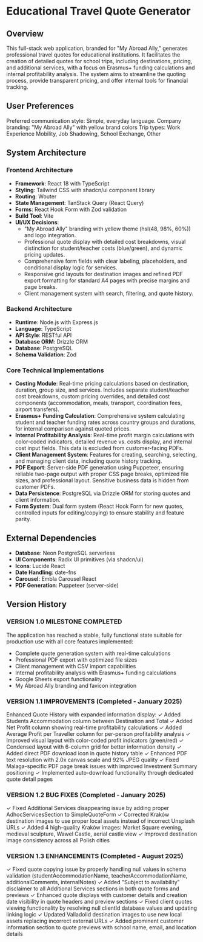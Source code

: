 # Educational Travel Quote Generator

## Overview
This full-stack web application, branded for "My Abroad Ally," generates professional travel quotes for educational institutions. It facilitates the creation of detailed quotes for school trips, including destinations, pricing, and additional services, with a focus on Erasmus+ funding calculations and internal profitability analysis. The system aims to streamline the quoting process, provide transparent pricing, and offer internal tools for financial tracking.

## User Preferences
Preferred communication style: Simple, everyday language.
Company branding: "My Abroad Ally" with yellow brand colors
Trip types: Work Experience Mobility, Job Shadowing, School Exchange, Other

## System Architecture

### Frontend Architecture
- **Framework**: React 18 with TypeScript
- **Styling**: Tailwind CSS with shadcn/ui component library
- **Routing**: Wouter
- **State Management**: TanStack Query (React Query)
- **Forms**: React Hook Form with Zod validation
- **Build Tool**: Vite
- **UI/UX Decisions**:
    - "My Abroad Ally" branding with yellow theme (hsl(48, 98%, 60%)) and logo integration.
    - Professional quote display with detailed cost breakdowns, visual distinction for student/teacher costs (blue/green), and dynamic pricing updates.
    - Comprehensive form fields with clear labeling, placeholders, and conditional display logic for services.
    - Responsive grid layouts for destination images and refined PDF export formatting for standard A4 pages with precise margins and page breaks.
    - Client management system with search, filtering, and quote history.

### Backend Architecture
- **Runtime**: Node.js with Express.js
- **Language**: TypeScript
- **API Style**: RESTful API
- **Database ORM**: Drizzle ORM
- **Database**: PostgreSQL
- **Schema Validation**: Zod

### Core Technical Implementations
- **Costing Module**: Real-time pricing calculations based on destination, duration, group size, and services. Includes separate student/teacher cost breakdowns, custom pricing overrides, and detailed cost components (accommodation, meals, transport, coordination fees, airport transfers).
- **Erasmus+ Funding Calculation**: Comprehensive system calculating student and teacher funding rates across country groups and durations, for internal comparison against quoted prices.
- **Internal Profitability Analysis**: Real-time profit margin calculations with color-coded indicators, detailed revenue vs. costs display, and internal cost input fields. This data is excluded from customer-facing PDFs.
- **Client Management System**: Features for creating, searching, selecting, and managing client data, including quote history tracking.
- **PDF Export**: Server-side PDF generation using Puppeteer, ensuring reliable two-page output with proper CSS page breaks, optimized file sizes, and professional layout. Sensitive business data is hidden from customer PDFs.
- **Data Persistence**: PostgreSQL via Drizzle ORM for storing quotes and client information.
- **Form System**: Dual form system (React Hook Form for new quotes, controlled inputs for editing/copying) to ensure stability and feature parity.

## External Dependencies

- **Database**: Neon PostgreSQL serverless
- **UI Components**: Radix UI primitives (via shadcn/ui)
- **Icons**: Lucide React
- **Date Handling**: date-fns
- **Carousel**: Embla Carousel React
- **PDF Generation**: Puppeteer (server-side)

## Version History

### VERSION 1.0 MILESTONE COMPLETED
The application has reached a stable, fully functional state suitable for production use with all core features implemented:
- Complete quote generation system with real-time calculations
- Professional PDF export with optimized file sizes  
- Client management with CSV import capabilities
- Internal profitability analysis with Erasmus+ funding calculations
- Google Sheets export functionality
- My Abroad Ally branding and favicon integration

### VERSION 1.1 IMPROVEMENTS (Completed - January 2025)
Enhanced Quote History with expanded information display:
✓ Added Students Accommodation column between Destination and Total
✓ Added Net Profit column showing real-time profitability calculations
✓ Added Average Profit per Traveller column for per-person profitability analysis
✓ Improved visual layout with color-coded profit indicators (green/red)
✓ Condensed layout with 6-column grid for better information density
✓ Added direct PDF download icon in quote history table
✓ Enhanced PDF text resolution with 2.0x canvas scale and 92% JPEG quality
✓ Fixed Malaga-specific PDF page break issues with improved Investment Summary positioning
✓ Implemented auto-download functionality through dedicated quote detail pages

### VERSION 1.2 BUG FIXES (Completed - January 2025)
✓ Fixed Additional Services disappearing issue by adding proper AdhocServicesSection to SimpleQuoteForm
✓ Corrected Kraków destination images to use proper local assets instead of incorrect Unsplash URLs
✓ Added 4 high-quality Kraków images: Market Square evening, medieval sculpture, Wawel Castle, aerial castle view
✓ Improved destination image consistency across all Polish cities

### VERSION 1.3 ENHANCEMENTS (Completed - August 2025)
✓ Fixed quote copying issue by properly handling null values in schema validation (studentAccommodationName, teacherAccommodationName, additionalComments, internalNotes)
✓ Added "Subject to availability" disclaimer to all Additional Services sections in both quote forms and previews
✓ Enhanced quote displays with customer details and creation date visibility in quote headers and preview sections
✓ Fixed client quotes viewing functionality by resolving null clientId database values and updating linking logic
✓ Updated Valladolid destination images to use new local assets replacing incorrect external URLs
✓ Added prominent customer information section to quote previews with school name, email, and location details